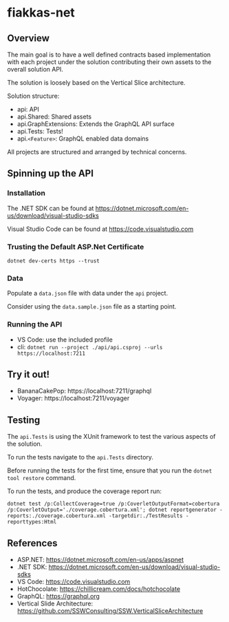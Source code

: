 # fiakkas-net

## Overview

The main goal is to have a well defined contracts based implementation with each project under the solution contributing their own assets to the overall solution API.

The solution is loosely based on the Vertical Slice architecture.

Solution structure:

- api: API
- api.Shared: Shared assets
- api.GraphExtensions: Extends the GraphQL API surface
- api.Tests: Tests!
- api.`<Feature>`: GraphQL enabled data domains

All projects are structured and arranged by technical concerns.

## Spinning up the API

### Installation

The .NET SDK can be found at https://dotnet.microsoft.com/en-us/download/visual-studio-sdks

Visual Studio Code can be found at https://code.visualstudio.com

### Trusting the Default ASP.Net Certificate

`dotnet dev-certs https --trust`

### Data

Populate a `data.json` file with data under the `api` project.

Consider using the `data.sample.json` file as a starting point.

### Running the API

- VS Code: use the included profile
- cli: `dotnet run --project ./api/api.csproj --urls https://localhost:7211`

## Try it out!

- BananaCakePop: https://localhost:7211/graphql
- Voyager: https://localhost:7211/voyager

## Testing

The `api.Tests` is using the XUnit framework to test the various aspects of the solution.

To run the tests navigate to the `api.Tests` directory.

Before running the tests for the first time, ensure that you run the `dotnet tool restore` command.

To run the tests, and produce the coverage report run:

`dotnet test /p:CollectCoverage=true /p:CoverletOutputFormat=cobertura /p:CoverletOutput='./coverage.cobertura.xml'; dotnet reportgenerator -reports:./coverage.cobertura.xml -targetdir:./TestResults -reporttypes:Html`

## References

- ASP.NET: https://dotnet.microsoft.com/en-us/apps/aspnet
- .NET SDK: https://dotnet.microsoft.com/en-us/download/visual-studio-sdks
- VS Code: https://code.visualstudio.com
- HotChocolate: https://chillicream.com/docs/hotchocolate
- GraphQL: https://graphql.org
- Vertical Slide Architecture: https://github.com/SSWConsulting/SSW.VerticalSliceArchitecture
